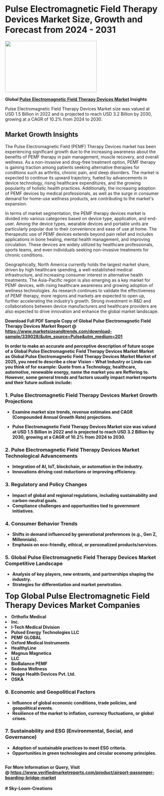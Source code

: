 <H1>Pulse Electromagnetic Field Therapy Devices Market Size, Growth and Forecast from 2024 - 2031</H1><img class="aligncenter size-medium wp-image-584254" src="https://thirdeyenews.in/wp-content/uploads/2024/09/Global-Market-Research-300x168.jpeg" alt="" width="300" height="168" /><p><strong>Global&nbsp;<a href="https://www.marketsizeandtrends.com/download-sample/339028/&amp;utm_source=Pulse&amp;utm_medium=201">Pulse Electromagnetic Field Therapy Devices Market</a> Insights</strong></p><p>Pulse Electromagnetic Field Therapy Devices Market size was valued at USD 1.5 Billion in 2022 and is projected to reach USD 3.2 Billion by 2030, growing at a CAGR of 10.2% from 2024 to 2030.</p><p><h2>Market Growth Insights</h2> <p>The Pulse Electromagnetic Field (PEMF) Therapy Devices market has been experiencing significant growth due to the increasing awareness about the benefits of PEMF therapy in pain management, muscle recovery, and overall wellness. As a non-invasive and drug-free treatment option, PEMF therapy is gaining traction among patients seeking alternative therapies for conditions such as arthritis, chronic pain, and sleep disorders. The market is expected to continue its upward trajectory, fueled by advancements in device technology, rising healthcare expenditures, and the growing popularity of holistic health practices. Additionally, the increasing adoption of PEMF devices by medical professionals, as well as the surge in consumer demand for home-use wellness products, are contributing to the market's expansion.</p> <p><strong></strong></p> <p>In terms of market segmentation, the PEMF therapy devices market is divided into various categories based on device type, application, and end-user. Among the device types, wearable devices and portable units are particularly popular due to their convenience and ease of use at home. The therapeutic use of PEMF devices extends beyond pain relief and includes applications in bone healing, mental health management, and improving circulation. These devices are widely utilized by healthcare professionals, sports teams, and even individuals seeking non-invasive treatments for chronic conditions.</p> <p>Geographically, North America currently holds the largest market share, driven by high healthcare spending, a well-established medical infrastructure, and increasing consumer interest in alternative health treatments. The Asia-Pacific region is also emerging as a key market for PEMF devices, with rising healthcare awareness and growing adoption of wellness technologies. As research continues to validate the effectiveness of PEMF therapy, more regions and markets are expected to open up, further accelerating the industry’s growth. Strong investment in R&D and collaborations between device manufacturers and healthcare providers are also expected to drive innovation and enhance the global market landscape.</p> <p><strong></p><p><span class=""><strong>Download Full PDF Sample Copy of Global Pulse Electromagnetic Field Therapy Devices Market Report</strong> @ <a href="https://www.marketsizeandtrends.com/download-sample/339028/&amp;utm_source=Pulse&amp;utm_medium=201" target="_blank">https://www.marketsizeandtrends.com/download-sample/339028/&amp;utm_source=Pulse&amp;utm_medium=201</a></span></p><p>In order to make an accurate and perceptive description of future scope of a Global&nbsp;Pulse Electromagnetic Field Therapy Devices Market Market as Global&nbsp;Pulse Electromagnetic Field Therapy Devices Market Market of 2025, you need to describe a clear Vision &ndash; What Industry or Linda can you think of for example: Quote from a Technology, healthcare, automotive, renewable energy, name the market you are Reffering to. However, some general trends and factors usually impact market reports and their future outlook include:</p><h3>1.&nbsp;<strong>Pulse Electromagnetic Field Therapy Devices Market Growth Projections</strong></h3><ul><li>Examine market size trends, revenue estimates and CAGR (Compounded Annual Growth Rate) projections.</li><li><p>Pulse Electromagnetic Field Therapy Devices Market size was valued at USD 1.5 Billion in 2022 and is projected to reach USD 3.2 Billion by 2030, growing at a CAGR of 10.2% from 2024 to 2030.</p></li></ul><h3>2.&nbsp;<strong>Pulse Electromagnetic Field Therapy Devices Market Technological Advancements</strong></h3><ul><li>Integration of AI, IoT, blockchain, or automation in the industry.</li><li>Innovations driving cost reductions or improving efficiency.</li></ul><h3>3.&nbsp;<strong>Regulatory and Policy Changes</strong></h3><ul><li>Impact of global and regional regulations, including sustainability and carbon-neutral goals.</li><li>Compliance challenges and opportunities tied to government initiatives.</li></ul><h3>4.&nbsp;<strong>Consumer Behavior Trends</strong></h3><ul><li>Shifts in demand influenced by generational preferences (e.g., Gen Z, Millennials).</li><li>Emphasis on eco-friendly, ethical, or personalized products/services.</li></ul><h3>5.&nbsp;<strong>Global Pulse Electromagnetic Field Therapy Devices Market Competitive Landscape</strong></h3><ul><li>Analysis of key players, new entrants, and partnerships shaping the industry.</li><li>Strategies for differentiation and market penetration.</li></ul><p data-pm-slice="1 1 []"><span style="color: inherit; font-family: inherit; font-size: 25px;">Top Global Pulse Electromagnetic Field Therapy Devices Market Companies</span></p><div class="" data-test-id=""><p><li>Orthofix Medical</li><li> Inc.</li><li> I-Tech Medical Division</li><li> Pulsed Energy Technologies LLC</li><li> PEMF GLOBAL</li><li> Oxford Medical Instruments</li><li> HealthyLine</li><li> Magnus Magnetica</li><li> LLC</li><li> BioBalance PEMF</li><li> Sedona Wellness</li><li> Nuage Health Devices Pvt. Ltd.</li><li> OSKA</li></p></div><h3>6.&nbsp;<strong>Economic and Geopolitical Factors</strong></h3><ul><li>Influence of global economic conditions, trade policies, and geopolitical events.</li><li>Resilience of the market to inflation, currency fluctuations, or global crises.</li></ul><h3>7.&nbsp;<strong>Sustainability and ESG (Environmental, Social, and Governance)</strong></h3><ul><li>Adoption of sustainable practices to meet ESG criteria.</li><li>Opportunities in green technologies and circular economy principles.</li></ul><h2><strong style="font-size: 14px;">For More Information or Query, Visit @&nbsp;</strong><a style="background-color: #ffffff; font-size: 14px;" href="https://www.marketsizeandtrends.com/report/pulse-electromagnetic-field-therapy-devices-market/" target="_blank">https://www.verifiedmarketreports.com/product/airport-passenger-boarding-bridge-market</a></h2># Sky-Loom-Creations
